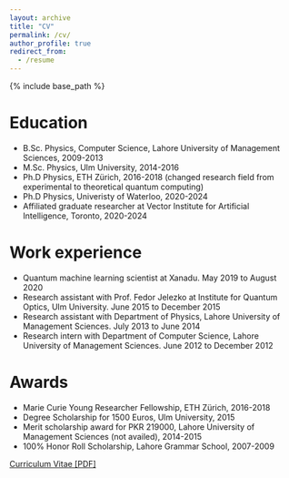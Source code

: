 ```yaml
---
layout: archive
title: "CV"
permalink: /cv/
author_profile: true
redirect_from:
  - /resume
---
```


{% include base_path %}

Education
======
* B.Sc. Physics, Computer Science, Lahore University of Management Sciences, 2009-2013
* M.Sc. Physics, Ulm University, 2014-2016
* Ph.D Physics, ETH Zürich, 2016-2018 (changed research field from experimental to theoretical quantum computing)
* Ph.D Physics, Univeristy of Waterloo, 2020-2024
* Affiliated graduate researcher at Vector Institute for Artificial Intelligence, Toronto, 2020-2024

Work experience
======
* Quantum machine learning scientist at Xanadu. May 2019 to August 2020
* Research assistant with Prof. Fedor Jelezko at Institute for Quantum Optics, Ulm University. June 2015 to December 2015
* Research assistant with Department of Physics, Lahore University of Management Sciences. July 2013 to June 2014
* Research intern with Department of Computer Science, Lahore University of Management Sciences. June 2012 to December 2012
  
Awards
======
* Marie Curie Young Researcher Fellowship, ETH Zürich, 2016-2018 
* Degree Scholarship for 1500 Euros, Ulm University, 2015 
* Merit scholarship award for PKR 219000, Lahore University of Management Sciences (not availed), 2014-2015 
* 100% Honor Roll Scholarship, Lahore Grammar School, 2007-2009

[Curriculum Vitae [PDF]](http://aroosa.github.io/files/aroosa_cv.pdf)
